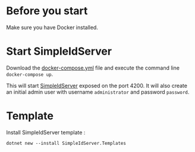 # Before you start

Make sure you have Docker installed.

# Start SimpleIdServer

Download the [docker-compose.yml](https://raw.githubusercontent.com/simpleidserver/SimpleIdServer/release/2.0.0/conf/docker/2.0.0/docker-compose.yml) file and execute the command line `docker-compose up`. 

This will start [SimpleIdServer](http://localhost:4200) exposed on the port 4200. It will also create an initial admin user with username `administrator` and password `password`. 

# Template

Install SimpleIdServer template :

```
dotnet new --install SimpleIdServer.Templates
```